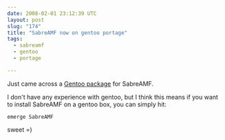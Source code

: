 ```yaml
---
date: 2008-02-01 23:12:39 UTC
layout: post
slug: "174"
title: "SabreAMF now on gentoo portage"
tags:
  - sabreamf
  - gentoo
  - portage

---
```

<p>Just came across a <a href="http://gentoo-portage.com/dev-php5/SabreAMF">Gentoo package</a> for SabreAMF.</p>

<p>I don't have any experience with gentoo, but I think this means if you want to install SabreAMF on a gentoo box, you can simply hit:</p>

```
emerge SabreAMF
```

<p>sweet =)</p>

